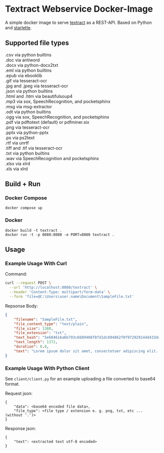 # Textract Webservice Docker-Image

A simple docker image to serve [textract](https://textract.readthedocs.io/) as a REST-API. Based on Python and [starlette](https://www.starlette.io).

## Supported file types

.csv via python builtins  
.doc via antiword  
.docx via python-docx2txt  
.eml via python builtins  
.epub via ebooklib  
.gif via tesseract-ocr  
.jpg and .jpeg via tesseract-ocr  
.json via python builtins  
.html and .htm via beautifulsoup4  
.mp3 via sox, SpeechRecognition, and pocketsphinx  
.msg via msg-extractor  
.odt via python builtins  
.ogg via sox, SpeechRecognition, and pocketsphinx  
.pdf via pdftotext (default) or pdfminer.six  
.png via tesseract-ocr  
.pptx via python-pptx  
.ps via ps2text  
.rtf via unrtf  
.tiff and .tif via tesseract-ocr  
.txt via python builtins  
.wav via SpeechRecognition and pocketsphinx  
.xlsx via xlrd  
.xls via xlrd  

## Build + Run 

### Docker Compose
```
docker compose up
```

### Docker
```
docker build -t textract .
docker run -t -p 8080:8080 -e PORT=8080 textract .
```




## Usage

### Example Usage With Curl

Command:
```bash
curl --request POST \
  --url 'http://localhost:8080/textract' \
  --header 'Content-Type: multipart/form-data' \
  --form 'file=@C:\Users\user.name\Document\SampleFile.txt'
```

Repsonse Body:
```json
{
	"filename": "SampleFile.txt",
	"file_content_type": "text/plain",
	"file_size": 1380,
	"file_extension": "txt",
	"text_hash": "5e684616a6b793c6689408f8fd1dc894862f0f972929144d433da409a4587764",
	"text_length": 1372,
	"duration": 0.0,
	"text": "Lorem ipsum dolor sit amet, consectetuer adipiscing elit. Aenean commodo ligula eget dolor. Aenean massa..."
}
```

### Example Usage With Python Client
See `client/client.py` for an example uploading a file converted to base64 format.

Request json:
```
{
    "data": <base64 encoded file data>,
    "file_type": <file type / extension e. g. png, txt, etc ... (without '.')>
}
```

Response json:
```
{
    "text": <extracted text utf-8 encoded>
}
```




